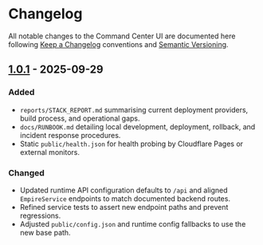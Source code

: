 # Changelog

All notable changes to the Command Center UI are documented here following [Keep a Changelog](https://keepachangelog.com/) conventions and [Semantic Versioning](https://semver.org/).

## [1.0.1] - 2025-09-29
### Added
- `reports/STACK_REPORT.md` summarising current deployment providers, build process, and operational gaps.
- `docs/RUNBOOK.md` detailing local development, deployment, rollback, and incident response procedures.
- Static `public/health.json` for health probing by Cloudflare Pages or external monitors.

### Changed
- Updated runtime API configuration defaults to `/api` and aligned `EmpireService` endpoints to match documented backend routes.
- Refined service tests to assert new endpoint paths and prevent regressions.
- Adjusted `public/config.json` and runtime config fallbacks to use the new base path.

[1.0.1]: https://github.com/Royal-Equips-Org/royal-equips-orchestrator/releases/tag/v1.0.1
